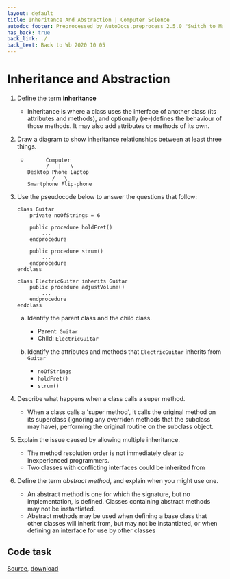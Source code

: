 ```yaml
---
layout: default
title: Inheritance And Abstraction | Computer Science
autodoc_footer: Preprocessed by AutoDocs.preprocess 2.5.0 "Switch to Material Icons" ⓒ Starwort, 2020
has_back: true
back_link: ./
back_text: Back to Wb 2020 10 05
---
```


<style>
ol ol {
    list-style-type: lower-alpha;
}
</style>

# Inheritance and Abstraction

01. Define the term **inheritance**

    - Inheritance is where a class uses the interface of another class (its attributes and methods), and optionally (re-)defines the behaviour of those methods. It may also add attributes or methods of its own.

02. Draw a diagram to show inheritance relationships between at least three things.

    - ```text
            Computer
            /   |   \
      Desktop Phone Laptop
              /   \
      Smartphone Flip-phone
      ```

03. Use the pseudocode below to answer the questions that follow:

    ```psc
    class Guitar
        private noOfStrings = 6

        public procedure holdFret()
            ...
        endprocedure

        public procedure strum()
            ...
        endprocedure
    endclass

    class ElectricGuitar inherits Guitar
        public procedure adjustVolume()
            ...
        endprocedure
    endclass
    ```

    01. Identify the parent class and the child class.

        - Parent: `Guitar`
        - Child: `ElectricGuitar`

    02. Identify the attributes and methods that `ElectricGuitar` inherits from `Guitar`

        - `noOfStrings`
        - `holdFret()`
        - `strum()`

04. Describe what happens when a class calls a super method.

    - When a class calls a 'super method', it calls the original method on its superclass (ignoring any overriden methods that the subclass may have), performing the original routine on the subclass object.

05. Explain the issue caused by allowing multiple inheritance.

    - The method resolution order is not immediately clear to inexperienced programmers.
    - Two classes with conflicting interfaces could be inherited from
06. Define the term *abstract method*, and explain when you might use one.
    - An abstract method is one for which the signature, but no implementation, is defined. Classes containing abstract methods may not be instantiated.
    - Abstract methods may be used when defining a base class that other classes will inherit from, but may not be instantiated, or when defining an interface for use by other classes

## Code task

[Source](https://github.com/Starwort/computer-science/blob/master/_preprocess/programming_practice/wb_2020_10_05/inheritance_and_abstraction_task.py), [download](./inheritance_and_abstraction_task.py)
